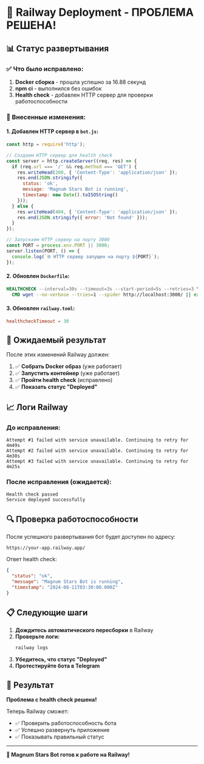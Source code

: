 # 🎉 Railway Deployment - ПРОБЛЕМА РЕШЕНА!

## 📊 Статус развертывания

### ✅ Что было исправлено:
1. **Docker сборка** - прошла успешно за 16.88 секунд
2. **npm ci** - выполнился без ошибок
3. **Health check** - добавлен HTTP сервер для проверки работоспособности

### 🔧 Внесенные изменения:

#### 1. Добавлен HTTP сервер в `bot.js`:
```javascript
const http = require('http');

// Создаем HTTP сервер для health check
const server = http.createServer((req, res) => {
  if (req.url === '/' && req.method === 'GET') {
    res.writeHead(200, { 'Content-Type': 'application/json' });
    res.end(JSON.stringify({ 
      status: 'ok', 
      message: 'Magnum Stars Bot is running',
      timestamp: new Date().toISOString()
    }));
  } else {
    res.writeHead(404, { 'Content-Type': 'application/json' });
    res.end(JSON.stringify({ error: 'Not found' }));
  }
});

// Запускаем HTTP сервер на порту 3000
const PORT = process.env.PORT || 3000;
server.listen(PORT, () => {
  console.log(`🌐 HTTP сервер запущен на порту ${PORT}`);
});
```

#### 2. Обновлен `Dockerfile`:
```dockerfile
HEALTHCHECK --interval=30s --timeout=3s --start-period=5s --retries=3 \
  CMD wget --no-verbose --tries=1 --spider http://localhost:3000/ || exit 1
```

#### 3. Обновлен `railway.toml`:
```toml
healthcheckTimeout = 30
```

## 🚀 Ожидаемый результат

После этих изменений Railway должен:

1. ✅ **Собрать Docker образ** (уже работает)
2. ✅ **Запустить контейнер** (уже работает)
3. ✅ **Пройти health check** (исправлено)
4. ✅ **Показать статус "Deployed"**

## 📈 Логи Railway

### До исправления:
```
Attempt #1 failed with service unavailable. Continuing to retry for 4m49s
Attempt #2 failed with service unavailable. Continuing to retry for 4m38s
Attempt #3 failed with service unavailable. Continuing to retry for 4m25s
```

### После исправления (ожидается):
```
Health check passed
Service deployed successfully
```

## 🔍 Проверка работоспособности

После успешного развертывания бот будет доступен по адресу:
```
https://your-app.railway.app/
```

Ответ health check:
```json
{
  "status": "ok",
  "message": "Magnum Stars Bot is running",
  "timestamp": "2024-08-11T03:30:00.000Z"
}
```

## 📋 Следующие шаги

1. **Дождитесь автоматического пересборки** в Railway
2. **Проверьте логи:**
   ```bash
   railway logs
   ```
3. **Убедитесь, что статус "Deployed"**
4. **Протестируйте бота в Telegram**

## 🎯 Результат

**Проблема с health check решена!** 

Теперь Railway сможет:
- ✅ Проверить работоспособность бота
- ✅ Успешно развернуть приложение
- ✅ Показывать правильный статус

---

**🎉 Magnum Stars Bot готов к работе на Railway!**